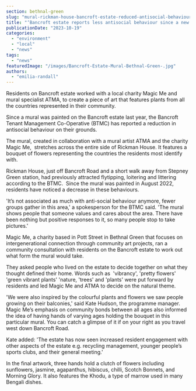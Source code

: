 ```yaml
---
section: bethnal-green
slug: "mural-rickman-house-bancroft-estate-reduced-antisocial-behaviour"
title: "‘Bancroft estate reports less antisocial behaviour since a new mural was painted’"
publicationDate: "2023-10-19"
categories: 
  - "environment"
  - "local"
  - "news"
tags: 
  - "news"
featuredImage: "/images/Bancroft-Estate-Mural-Bethnal-Green-.jpg"
authors: 
  - "emilia-randall"
---
```


Residents on Bancroft estate worked with a local charity Magic Me and mural specialist ATMA, to create a piece of art that features plants from all the countries represented in their community.

Since a mural was painted on the Bancroft estate last year, the Bancroft Tenant Management Co-Operative (BTMC) has reported a reduction in antisocial behaviour on their grounds. 

The mural, created in collaboration with a mural artist ATMA and the charity Magic Me,  stretches across the entire side of Rickman House. It features a bouquet of flowers representing the countries the residents most identify with. 

Rickman House, just off Bancroft Road and a short walk away from Stepney Green station, had previously attracted flytipping, loitering and littering according to the BTMC.  Since the mural was painted in August 2022, residents have noticed a decrease in these behaviours.

'It’s not associated as much with anti-social behaviour anymore, fewer groups gather in this area,' a spokesperson for the BTMC said. 'The mural shows people that someone values and cares about the area. There have been nothing but positive responses to it, so many people stop to take pictures.'

Magic Me, a charity based in Pott Street in Bethnal Green that focuses on intergenerational connection through community art projects, ran a community consultation with residents on the Bancroft estate to work out what form the mural would take.  

They asked people who lived on the estate to decide together on what they thought defined their home. Words such as  'vibrancy', 'pretty flowers' 'green vibrant plants' 'nature, 'trees' and 'plants' were put forward by residents and led Magic Me and ATMA to decide on the natural theme. 

'We were also inspired by the colourful plants and flowers we saw people growing on their balconies,' said Kate Hudson, the programme manager. Magic Me’s emphasis on community bonds between all ages also informed the idea of having hands of varying ages holding the bouquet in this particular mural. You can catch a glimpse of it if on your right as you travel west down Bancroft Road. 

Kate added: 'The estate has now seen increased resident engagement with other aspects of the estate e.g. recycling management, younger people’s sports clubs, and their general meeting.'

In the final artwork, three hands hold a clutch of flowers including sunflowers, jasmine, agapanthus, hibiscus, chilli, Scotch Bonnets, and Morning Glory. It also features the Khodu, a type of marrow used in many Bengali dishes.
